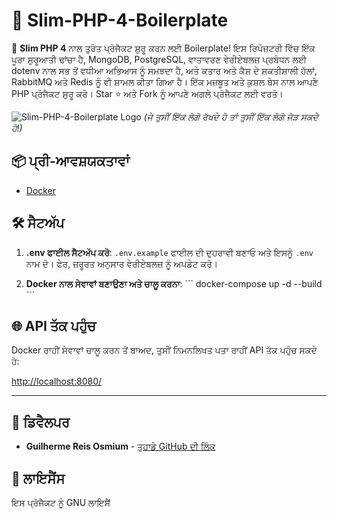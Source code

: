 # 🚀 Slim-PHP-4-Boilerplate

🚀 **Slim PHP 4** ਨਾਲ ਤੁਰੰਤ ਪ੍ਰੋਜੈਕਟ ਸ਼ੁਰੂ ਕਰਨ ਲਈ Boilerplate! ਇਸ ਰਿਪੋਜ਼ਟਰੀ ਵਿੱਚ ਇੱਕ ਪੂਰਾ ਸ਼ੁਰੂਆਤੀ ਢਾਂਚਾ ਹੈ, MongoDB, PostgreSQL, ਵਾਤਾਵਰਣ ਵੇਰੀਏਬਲਜ਼ ਪ੍ਰਬੰਧਨ ਲਈ dotenv ਨਾਲ ਸਭ ਤੋਂ ਵਧੀਆ ਅਭਿਆਸ ਨੂੰ ਸਮਝਦਾ ਹੈ, ਅਤੇ ਕਤਾਰ ਅਤੇ ਕੈਸ਼ ਦੇ ਸ਼ਕਤੀਸ਼ਾਲੀ ਹੱਲਾਂ, RabbitMQ ਅਤੇ Redis ਨੂੰ ਵੀ ਸ਼ਾਮਲ ਕੀਤਾ ਗਿਆ ਹੈ। ਇੱਕ ਮਜ਼ਬੂਤ ਅਤੇ ਕੁਸ਼ਲ ਬੇਸ ਨਾਲ ਆਪਣੇ PHP ਪ੍ਰੋਜੈਕਟ ਸ਼ੁਰੂ ਕਰੋ। Star ⭐ ਅਤੇ Fork ਨੂੰ ਆਪਣੇ ਅਗਲੇ ਪ੍ਰੋਜੈਕਟ ਲਈ ਵਰਤੋ।

![Slim-PHP-4-Boilerplate Logo](https://avatars.githubusercontent.com/u/18685227?v=4) 
*(ਜੇ ਤੁਸੀਂ ਇੱਕ ਲੋਗੋ ਰੱਖਦੇ ਹੋ ਤਾਂ ਤੁਸੀਂ ਇੱਕ ਲੋਗੋ ਜੋੜ ਸਕਦੇ ਹੋ!)*

## 📦 ਪ੍ਰੀ-ਆਵਸ਼ਯਕਤਾਵਾਂ

- [Docker](https://www.docker.com/get-started)

## 🛠️ ਸੈਟਅੱਪ

1. **.env ਫਾਈਲ ਸੈਟਅੱਪ ਕਰੋ**: `.env.example` ਫਾਈਲ ਦੀ ਦੁਹਰਾਵੀ ਬਣਾਓ ਅਤੇ ਇਸਨੂੰ `.env` ਨਾਮ ਦੋ। ਫੇਰ, ਜ਼ਰੂਰਤ ਅਨੁਸਾਰ ਵੇਰੀਏਬਲਜ਼ ਨੂੰ ਅਪਡੇਟ ਕਰੋ।

2. **Docker ਨਾਲ ਸੇਵਾਵਾਂ ਬਣਾਉਣਾ ਅਤੇ ਚਾਲੂ ਕਰਨਾ**:
\```
docker-compose up -d --build
\```

## 🌐 API ਤੱਕ ਪਹੁੰਚ

Docker ਰਾਹੀਂ ਸੇਵਾਵਾਂ ਚਾਲੂ ਕਰਨ ਤੋਂ ਬਾਅਦ, ਤੁਸੀਂ ਨਿਮਨਲਿਖਤ ਪਤਾ ਰਾਹੀਂ API ਤੱਕ ਪਹੁੰਚ ਸਕਦੇ ਹੋ:

[http://localhost:8080/](http://localhost:8080/)

---

## 🤖 ਡਿਵੈਲਪਰ

- **Guilherme Reis Osmium** - [ਤੁਹਾਡੇ GitHub ਦੀ ਲਿੰਕ](https://github.com/guilhermeosmium)

## 📄 ਲਾਇਸੈਂਸ

ਇਸ ਪ੍ਰੋਜੈਕਟ ਨੂੰ GNU ਲਾਇਸੈਂ
